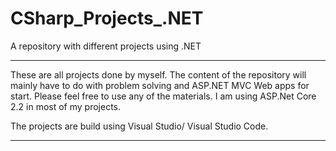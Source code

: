# CSharp_Projects_.NET
A repository with different projects using .NET 

-----------------------------------------------

These are all projects done by myself.
The content of the repository will mainly have to do with problem solving and ASP.NET MVC Web apps for start.
Please feel free to use any of the materials.
I am using ASP.Net Core 2.2 in most of my projects.

The projects are build using Visual Studio/ Visual Studio Code.

-----------------------------------------------
